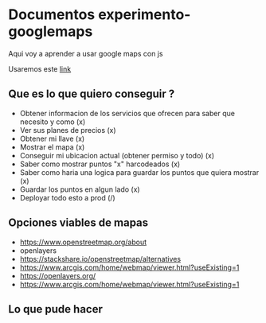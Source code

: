 # Documentos experimento-googlemaps

Aqui voy a aprender a usar google maps con js



Usaremos este [link](https://cloud.google.com/maps-platform/pricing?hl=es_419&_ga=2.56897322.-1669111553.1584852015&_gac=1.250179060.1587865752.CjwKCAjwv4_1BRAhEiwAtMDLsh8aKWAg_20KqwTzCYzhP_xY7DHO645FscEP7Q6fOcdhk5TVs9K3fhoCHJkQAvD_BwE)


## Que es lo que quiero conseguir ?

- Obtener informacion de los servicios que ofrecen para saber que necesito y como (x)
- Ver sus planes de precios (x)
- Obtener mi llave (x)
- Mostrar el mapa (x)
- Conseguir mi ubicacion actual (obtener permiso y todo) (x)
- Saber como mostrar puntos "x" harcodeados (x)
- Saber como haria una logica para guardar los puntos que quiera mostrar (x)
- Guardar los puntos en algun lado (x)
- Deployar todo esto a prod (/)


## Opciones viables de mapas

- https://www.openstreetmap.org/about
- openlayers
- https://stackshare.io/openstreetmap/alternatives
- https://www.arcgis.com/home/webmap/viewer.html?useExisting=1
- https://openlayers.org/
- https://www.arcgis.com/home/webmap/viewer.html?useExisting=1


## Lo que pude hacer 


